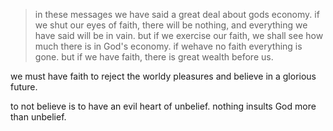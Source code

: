 > in these messages we have said a great deal about gods economy. if we shut our eyes of faith, there will be nothing, and everything we have said will be in vain. but if we exercise our faith, we shall see how much there is in God's economy. if wehave no faith everything is gone. but if we have faith, there is great wealth before us.

we must have faith to reject the worldy pleasures and believe in a glorious future.

to not believe is to have an evil heart of unbelief. nothing insults God more than unbelief.

